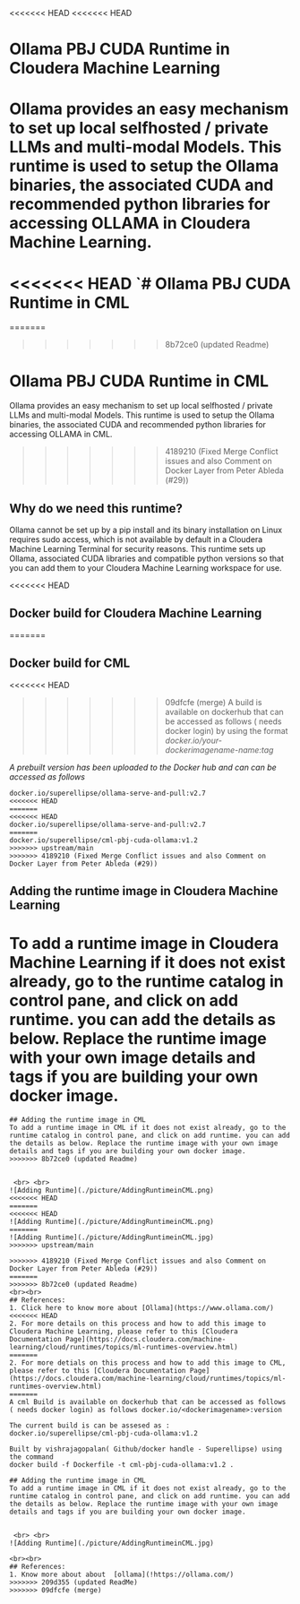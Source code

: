 <<<<<<< HEAD
<<<<<<< HEAD
# Ollama PBJ CUDA Runtime in Cloudera Machine Learning
Ollama provides an easy mechanism to set up local selfhosted / private LLMs and multi-modal Models. This runtime is used to setup the Ollama binaries, the associated CUDA and recommended python libraries for accessing OLLAMA in Cloudera Machine Learning. 
=======
<<<<<<< HEAD
`# Ollama PBJ CUDA Runtime in CML
=======
=======
>>>>>>> 8b72ce0 (updated Readme)
# Ollama PBJ CUDA Runtime in CML
Ollama provides an easy mechanism to set up local selfhosted / private LLMs and multi-modal Models. This runtime is used to setup the Ollama binaries, the associated CUDA and recommended python libraries for accessing OLLAMA in CML. 
>>>>>>> 4189210 (Fixed Merge Conflict issues and also Comment on Docker Layer from Peter Ableda (#29))

## Why do we need this runtime?
Ollama cannot be set up by a pip install and its binary installation on Linux requires sudo access, which is not available by default in a Cloudera Machine Learning Terminal for security reasons. 
This runtime sets up Ollama, associated CUDA libraries and compatible python versions so that you can add them to your Cloudera Machine Learning workspace for use.



<<<<<<< HEAD
## Docker build for Cloudera Machine Learning 
=======
## Docker build for CML 
<<<<<<< HEAD
>>>>>>> 09dfcfe (merge)
A  build is available on dockerhub that can be accessed as follows ( needs docker login) by using the format _docker.io/your-dockerimagename-name:tag_ 

*A prebuilt version has been uploaded to the Docker hub and can can be accessed as follows*
```
docker.io/superellipse/ollama-serve-and-pull:v2.7
<<<<<<< HEAD
=======
<<<<<<< HEAD
docker.io/superellipse/ollama-serve-and-pull:v2.7
=======
docker.io/superellipse/cml-pbj-cuda-ollama:v1.2
>>>>>>> upstream/main
>>>>>>> 4189210 (Fixed Merge Conflict issues and also Comment on Docker Layer from Peter Ableda (#29))
```
## Adding the runtime image in Cloudera Machine Learning
To add a runtime image in Cloudera Machine Learning if it does not exist already, go to the runtime catalog in control pane, and click on add runtime. you can add the details as below. Replace the runtime image with your own image details and tags if you are building your own docker image.
=======
```
## Adding the runtime image in CML
To add a runtime image in CML if it does not exist already, go to the runtime catalog in control pane, and click on add runtime. you can add the details as below. Replace the runtime image with your own image details and tags if you are building your own docker image.
>>>>>>> 8b72ce0 (updated Readme)


 <br> <br>
![Adding Runtime](./picture/AddingRuntimeinCML.png)
<<<<<<< HEAD
=======
<<<<<<< HEAD
![Adding Runtime](./picture/AddingRuntimeinCML.png)
=======
![Adding Runtime](./picture/AddingRuntimeinCML.jpg)
>>>>>>> upstream/main

>>>>>>> 4189210 (Fixed Merge Conflict issues and also Comment on Docker Layer from Peter Ableda (#29))
=======
>>>>>>> 8b72ce0 (updated Readme)
<br><br>
## References: 
1. Click here to know more about [Ollama](https://www.ollama.com/)
<<<<<<< HEAD
2. For more details on this process and how to add this image to Cloudera Machine Learning, please refer to this [Cloudera Documentation Page](https://docs.cloudera.com/machine-learning/cloud/runtimes/topics/ml-runtimes-overview.html)
=======
2. For more detials on this process and how to add this image to CML, please refer to this [Cloudera Documentation Page](https://docs.cloudera.com/machine-learning/cloud/runtimes/topics/ml-runtimes-overview.html)
=======
A cml Build is available on dockerhub that can be accessed as follows ( needs docker login) as follows docker.io/<dockerimagename>:version

The current build is can be assesed as :
docker.io/superellipse/cml-pbj-cuda-ollama:v1.2

Built by vishrajagopalan( Github/docker handle - Superellipse) using the command
docker build -f Dockerfile -t cml-pbj-cuda-ollama:v1.2 .

## Adding the runtime image in CML
To add a runtime image in CML if it does not exist already, go to the runtime catalog in control pane, and click on add runtime. you can add the details as below. Replace the runtime image with your own image details and tags if you are building your own docker image.


 <br> <br>
![Adding Runtime](./picture/AddingRuntimeinCML.jpg)

<br><br>
## References: 
1. Know more about about  [ollama](!https://ollama.com/)
>>>>>>> 209d355 (updated ReadMe)
>>>>>>> 09dfcfe (merge)
